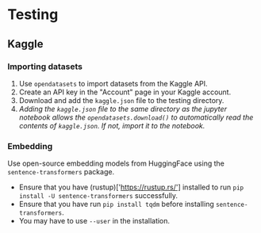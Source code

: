 # Testing

## Kaggle

### Importing datasets

1. Use `opendatasets` to import datasets from the Kaggle API.
2. Create an API key in the "Account" page in your Kaggle account.
3. Download and add the `kaggle.json` file to the testing directory.
4. *Adding the `kaggle.json` file to the same directory as the jupyter notebook allows the `opendatasets.download()` to automatically read the contents of `kaggle.json`. If not, import it to the notebook.*

### Embedding

Use open-source embedding models from HuggingFace using the `sentence-transformers` package.
- Ensure that you have (rustup)['https://rustup.rs/'] installed to run `pip install -U sentence-transformers` successfully.
- Ensure that you have run `pip install tqdm` before installing `sentence-transformers`.
- You may have to use `--user` in the installation.